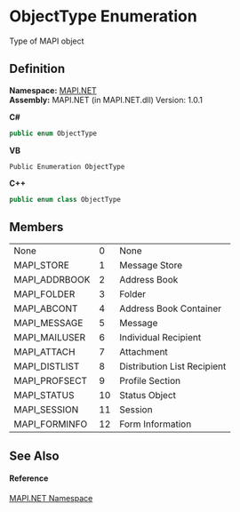 # ObjectType Enumeration


Type of MAPI object



## Definition
**Namespace:** <a href="N_MAPI_NET.md">MAPI.NET</a>  
**Assembly:** MAPI.NET (in MAPI.NET.dll) Version: 1.0.1

**C#**
``` C#
public enum ObjectType
```
**VB**
``` VB
Public Enumeration ObjectType
```
**C++**
``` C++
public enum class ObjectType
```



## Members
<table>
<tr>
<td>None</td>
<td>0</td>
<td>None</td></tr>
<tr>
<td>MAPI_STORE</td>
<td>1</td>
<td>Message Store</td></tr>
<tr>
<td>MAPI_ADDRBOOK</td>
<td>2</td>
<td>Address Book</td></tr>
<tr>
<td>MAPI_FOLDER</td>
<td>3</td>
<td>Folder</td></tr>
<tr>
<td>MAPI_ABCONT</td>
<td>4</td>
<td>Address Book Container</td></tr>
<tr>
<td>MAPI_MESSAGE</td>
<td>5</td>
<td>Message</td></tr>
<tr>
<td>MAPI_MAILUSER</td>
<td>6</td>
<td>Individual Recipient</td></tr>
<tr>
<td>MAPI_ATTACH</td>
<td>7</td>
<td>Attachment</td></tr>
<tr>
<td>MAPI_DISTLIST</td>
<td>8</td>
<td>Distribution List Recipient</td></tr>
<tr>
<td>MAPI_PROFSECT</td>
<td>9</td>
<td>Profile Section</td></tr>
<tr>
<td>MAPI_STATUS</td>
<td>10</td>
<td>Status Object</td></tr>
<tr>
<td>MAPI_SESSION</td>
<td>11</td>
<td>Session</td></tr>
<tr>
<td>MAPI_FORMINFO</td>
<td>12</td>
<td>Form Information</td></tr>
</table>

## See Also


#### Reference
<a href="N_MAPI_NET.md">MAPI.NET Namespace</a>  
